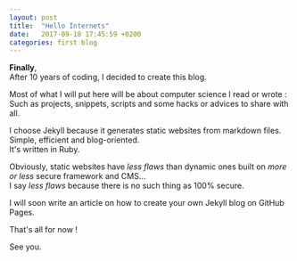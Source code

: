 ```yaml
---
layout: post
title:  "Hello Internets"
date:   2017-09-18 17:45:59 +0200
categories: first blog
---
```

**Finally**,<br>
After 10 years of coding, I decided to create this blog.

Most of what I will put here will be about computer science I read or wrote :<br>
Such as projects, snippets, scripts and some hacks or advices to share with all.

I choose Jekyll because it generates static websites from markdown files.<br>
Simple, efficient and blog-oriented.<br>
It's written in Ruby.

Obviously, static websites have *less flaws* than dynamic ones built on *more or less* secure framework and CMS...<br>
I say *less flaws* because there is no such thing as 100% secure.

I will soon write an article on how to create your own Jekyll blog on GitHub Pages.

That's all for now !

See you.
